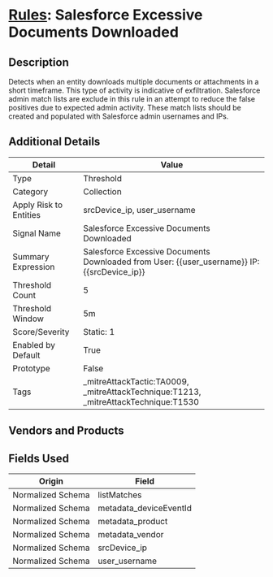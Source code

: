 # [Rules](README.md): Salesforce Excessive Documents Downloaded

## Description
Detects when an entity downloads multiple documents or attachments in a short timeframe. This type of activity is indicative of exfiltration. Salesforce admin match lists are exclude in this rule in an attempt to reduce the false positives due to expected admin activity. These match lists should be created and populated with Salesforce admin usernames and IPs.

## Additional Details
|Detail|Value|
|----|----|
|Type|Threshold|
|Category|Collection|
|Apply Risk to Entities|srcDevice_ip, user_username|
|Signal Name|Salesforce Excessive Documents Downloaded|
|Summary Expression|Salesforce Excessive Documents Downloaded from User: {{user_username}} IP: {{srcDevice_ip}}|
|Threshold Count|5|
|Threshold Window|5m|
|Score/Severity|Static: 1|
|Enabled by Default|True|
|Prototype|False|
|Tags|_mitreAttackTactic:TA0009, _mitreAttackTechnique:T1213, _mitreAttackTechnique:T1530|
## Vendors and Products


## Fields Used

|Origin|Field|
|----|----|
|Normalized Schema|listMatches|
|Normalized Schema|metadata_deviceEventId|
|Normalized Schema|metadata_product|
|Normalized Schema|metadata_vendor|
|Normalized Schema|srcDevice_ip|
|Normalized Schema|user_username|


